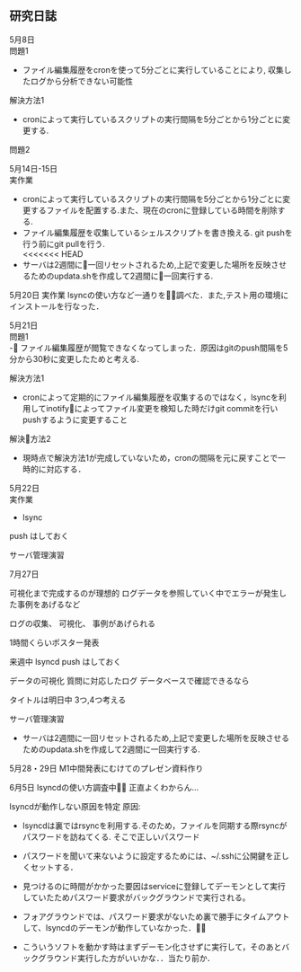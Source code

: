 ## 研究日誌  
5月8日  
問題1
- ファイル編集履歴をcronを使って5分ごとに実行していることにより, 収集したログから分析できない可能性 

解決方法1
- cronによって実行しているスクリプトの実行間隔を5分ごとから1分ごとに変更する.

問題2

5月14日-15日  
実作業
- cronによって実行しているスクリプトの実行間隔を5分ごとから1分ごとに変更するファイルを配置する.また、現在のcronに登録している時間を削除する.  
- ファイル編集履歴を収集しているシェルスクリプトを書き換える. git pushを行う前にgit pullを行う.  
<<<<<<< HEAD
- サーバは2週間に一回リセットされるため,上記で変更した場所を反映させるためのupdata.shを作成して2週間に一回実行する.

5月20日
実作業
lsyncの使い方など一通りを調べた．また,テスト用の環境にインストールを行なった．

5月21日  
問題1  
- ファイル編集履歴が閲覧できなくなってしまった．原因はgitのpush間隔を5分から30秒に変更したためと考える.  

解決方法1  
- cronによって定期的にファイル編集履歴を収集するのではなく，lsyncを利用してinotifyによってファイル変更を検知した時だけgit commitを行いpushするように変更すること

解決方法2
- 現時点で解決方法1が完成していないため，cronの間隔を元に戻すことで一時的に対応する．

5月22日  
実作業  
- lsync

push はしておく

サーバ管理演習

7月27日

可視化まで完成するのが理想的
ログデータを参照していく中でエラーが発生した事例をあげるなど

ログの収集、
可視化、
事例があげられる

1時間くらいポスター発表

来週中
lsyncd
push はしておく

データの可視化
質問に対応したログ
データベースで確認できるなら

タイトルは明日中
3つ,4つ考える


サーバ管理演習
- サーバは2週間に一回リセットされるため,上記で変更した場所を反映させるためのupdata.shを作成して2週間に一回実行する.

5月28・29日
M1中間発表にむけてのプレゼン資料作り

6月5日
lsyncdの使い方調査中
正直よくわからん...

lsyncdが動作しない原因を特定
原因:
- lsyncdは裏ではrsyncを利用する.そのため，ファイルを同期する際rsyncがパスワードを訪ねてくる.  そこで正しいパスワード
- パスワードを聞いて来ないように設定するためには、~/.sshに公開鍵を正しくセットする．

- 見つけるのに時間がかかった要因はserviceに登録してデーモンとして実行していたためパスワード要求がバックグラウンドで実行される。
- フォアグラウンドでは、パスワード要求がないため裏で勝手にタイムアウトして、lsyncdのデーモンが動作していなかった．
- こういうソフトを動かす時はまずデーモン化させずに実行して，そのあとバックグラウンド実行した方がいいかな．．当たり前か．